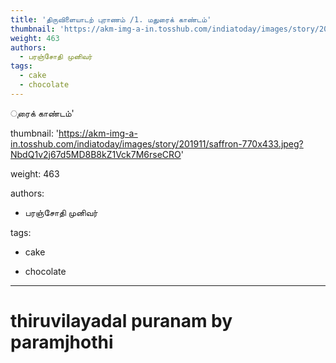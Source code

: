 ```yaml
---
title: 'திருவிளையாடற் புராணம் /1. மதுரைக் காண்டம்'
thumbnail: 'https://akm-img-a-in.tosshub.com/indiatoday/images/story/201911/saffron-770x433.jpeg?NbdQ1v2j67d5MD8B8kZ1Vck7M6rseCRO'
weight: 463
authors:
  - பரஞ்சோதி முனிவர்
tags:
  - cake
  - chocolate
---
```

ுரைக் காண்டம்'  

thumbnail: 'https://akm-img-a-in.tosshub.com/indiatoday/images/story/201911/saffron-770x433.jpeg?NbdQ1v2j67d5MD8B8kZ1Vck7M6rseCRO'  

weight: 463  

authors:  

  - பரஞ்சோதி முனிவர்  

tags:  

  - cake  

  - chocolate  

---  

  

# thiruvilayadal puranam by paramjhothi